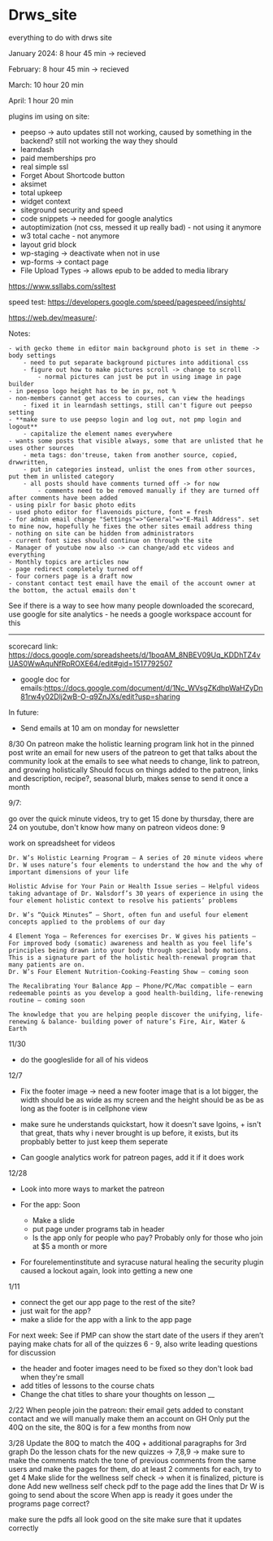 # Drws_site
everything to do with drws site

January 2024: 8 hour 45 min -> recieved

February: 8 hour 45 min -> recieved

March: 10 hour 20 min

April: 1 hour 20 min

plugins im using on site:

- peepso -> auto updates still not working, caused by something in the backend? still not working the way they should
- learndash 
- paid memberships pro
- real simple ssl 
- Forget About Shortcode button 
- aksimet
- total upkeep
- widget context
- siteground security and speed
- code snippets -> needed for google analytics
- autoptimization (not css, messed it up really bad) - not using it anymore
- w3 total cache - not anymore
- layout grid block
- wp-staging -> deactivate when not in use
- wp-forms -> contact page
- File Upload Types -> allows epub to be added to media library

https://www.ssllabs.com/ssltest


speed test:
https://developers.google.com/speed/pagespeed/insights/

https://web.dev/measure/:

Notes:

	- with gecko theme in editor main background photo is set in theme -> body settings
		- need to put separate background pictures into additional css
		- figure out how to make pictures scroll -> change to scroll
			- normal pictures can just be put in using image in page builder
	- in peepso logo height has to be in px, not %
	- non-members cannot get access to courses, can view the headings 
		- fixed it in learndash settings, still can't figure out peepso setting
	- **make sure to use peepso login and log out, not pmp login and logout**
		- capitalize the element names everywhere
	- wants some posts that visible always, some that are unlisted that he uses other sources
		- meta tags: don'treuse, taken from another source, copied, drwwritten, 
		- put in categories instead, unlist the ones from other sources, put them in unlisted category
		- all posts should have comments turned off -> for now
			- comments need to be removed manually if they are turned off after comments have been added
	- using pixlr for basic photo edits
	- used photo editor for flavenoids picture, font = fresh
	- for admin email change "Settings"=>"General"=>"E-Mail Address". set to mine now, hopefully he fixes the other sites email address thing
	- nothing on site can be hidden from administrators
	- current font sizes should continue on through the site
	- Manager of youtube now also -> can change/add etc videos and everything
	- Monthly topics are articles now
	- page redirect completely turned off
	- four corners page is a draft now
 	- constant contact test email have the email of the account owner at the bottom, the actual emails don't

See if there is a way to see how many people downloaded the scorecard, use google for site analytics - he needs a google workspace account for this

--------------------------------------------------------

scorecard link:
https://docs.google.com/spreadsheets/d/1boqAM_8NBEV09Uq_KDDhTZ4vUAS0WwAquNfRpROXE64/edit#gid=1517792507

- google doc for emails:https://docs.google.com/document/d/1Nc_WVsgZKdhpWaHZyDn81rw4y02Dlj2wB-O-q9ZnJXs/edit?usp=sharing

In future:

- Send emails at 10 am on monday for newsletter



8/30
On patreon make the holistic learning program link hot in the pinned post
write an email for new users of the patreon to get that talks about the community
look at the emails to see what needs to change, link to patreon, and growing holistically
Should focus on things added to the patreon, links and description, recipe?, seasonal blurb, makes sense to send it once a month

9/7:


go over the quick minute videos, try to get 15 done by thursday, there are 24 on youtube, don't know how many on patreon
videos done: 9

work on spreadsheet for videos



    Dr. W’s Holistic Learning Program – A series of 20 minute videos where Dr. W uses nature’s four elements to understand the how and the why of important dimensions of your life

    Holistic Advise for Your Pain or Health Issue series – Helpful videos taking advantage of Dr. Walsdorf’s 30 years of experience in using the four element holistic context to resolve his patients’ problems

    Dr. W’s “Quick Minutes” – Short, often fun and useful four element concepts applied to the problems of our day

    4 Element Yoga – References for exercises Dr. W gives his patients – For improved body (somatic) awareness and health as you feel life’s principles being drawn into your body through special body motions. This is a signature part of the holistic health-renewal program that many patients are on.
    Dr. W’s Four Element Nutrition-Cooking-Feasting Show – coming soon

    The Recalibrating Your Balance App – Phone/PC/Mac compatible – earn redeemable points as you develop a good health-building, life-renewing routine – coming soon

    The knowledge that you are helping people discover the unifying, life-renewing & balance- building power of nature’s Fire, Air, Water & Earth




11/30
- do the googleslide for all of his videos

12/7

- Fix the footer image -> need a new footer image that is a lot bigger, the width should be as wide as my screen and the height should be as be as long as the footer is in cellphone view


- make sure he understands quickstart, how it doesn't save lgoins, + isn't that great, thats why i never brought is up before, it exists, but its propbably better to just keep them seperate



- Can google analytics work for patreon pages, add it if it does work


12/28
- Look into more ways to market the patreon
- For the app: Soon 
	- Make a slide
	- put page under programs tab in header
	- Is the app only for people who pay? Probably only for those who join at $5 a month or more 

- For fourelementinstitute and syracuse natural healing the security plugin caused a lockout again, look into getting a new one


1/11
- connect the get our app page to the rest of the site?
- just wait for the app?
- make a slide for the app with a link to the app page


For next week:
See if PMP can show the start date of the users if they aren’t paying
make chats for all of the quizzes 6 - 9, also write leading questions for discussion

- the header and footer images need to be fixed so they don't look bad when they're small
- add titles of lessons to the course chats 
- Change the chat titles to share your thoughts on lesson __

2/22
When people join the patreon: their email gets added to constant contact and we will manually make them an account on GH
Only put the 40Q on the site, the 80Q is for a few months from now

3/28
Update the 80Q to match the 40Q + additional paragraphs for 3rd graph
Do the lesson chats for the new quizzes -> 7,8,9 -> make sure to make the comments match the tone of previous comments from the same users
and make the pages for them, do at least 2 comments for each, try to get 4
	Make slide for the wellness self check -> when it is finalized, picture is done
	Add new wellness self check pdf to the page
	add the lines that Dr W is going to send about the score
When app is ready it goes under the programs page correct?

make sure the pdfs all look good on the site
make sure that it updates correctly
